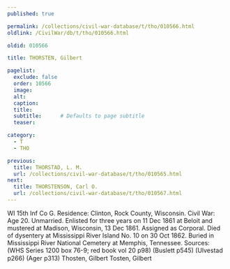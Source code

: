```yaml
---
published: true

permalink: /collections/civil-war-database/t/tho/010566.html
oldlink: /CivilWar/db/t/tho/010566.html

oldid: 010566

title: THORSTEN, Gilbert

pagelist:
  exclude: false
  order: 10566
  image: 
  alt:
  caption:
  title:
  subtitle:      # Defaults to page subtitle
  teaser:

category: 
  - T 
  - THO

previous:
  title: THORSTAD, L. M.
  url: /collections/civil-war-database/t/tho/010565.html  
next:
  title: THORSTENSON, Carl O.
  url: /collections/civil-war-database/t/tho/010567.html   
---
```

WI 15th Inf Co G. Residence: Clinton, Rock County, Wisconsin. Civil War: Age 20. Unmarried. Enlisted for three years on 11 Dec 1861 at Beloit and mustered at Madison, Wisconsin, 13 Dec 1861. Assigned as Corporal. Died of dysentery at Mississippi River Island No. 10 on 30 Oct 1862. Buried in Mississippi River National Cemetery at Memphis, Tennessee. Sources: (WHS Series 1200 box 76-9; red book vol 20 p98) (Buslett p545) (Ulvestad p266) (Ager p313) &#147;Thosten, Gilbert&#148; &#147;Tosten, Gilbert&#148;